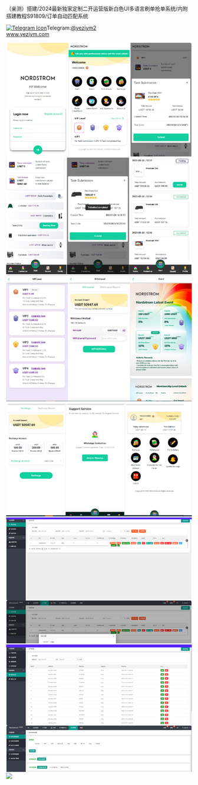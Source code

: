 （亲测）搭建/2024最新独家定制二开运营版新白色UI多语言刷单抢单系统/内附搭建教程S91809/订单自动匹配系统<p dir="auto"><a target="_blank" rel="noopener noreferrer nofollow" href="https://camo.githubusercontent.com/d614d90677fbc2e34c7c62ebc68c82379d87a57c4beaf05af65fec7ba6b72e36/68747470733a2f2f63646e2d69636f6e732d706e672e666c617469636f6e2e636f6d2f3531322f323131312f323131313634362e706e67"><img src="https://camo.githubusercontent.com/d614d90677fbc2e34c7c62ebc68c82379d87a57c4beaf05af65fec7ba6b72e36/68747470733a2f2f63646e2d69636f6e732d706e672e666c617469636f6e2e636f6d2f3531322f323131312f323131313634362e706e67" alt="Telegram Icon" style="width: 16px; max-width: 100%;" data-canonical-src="https://cdn-icons-png.flaticon.com/512/2111/2111646.png"></a>Telegram:<a href="https://t.me/yeziym2" rel="nofollow">@yeziym2</a><br><a href="https://www.yeziym.com/">www.yeziym.com</a></p><img src="https://github.com/yeziym/QRiNpwwgeR/blob/main/PHAAu.png"><img src="https://github.com/yeziym/QRiNpwwgeR/blob/main/DKqPq.png"><img src="https://github.com/yeziym/QRiNpwwgeR/blob/main/9W9vw.png"><img src="https://github.com/yeziym/QRiNpwwgeR/blob/main/WIATI.png"><img src="https://github.com/yeziym/QRiNpwwgeR/blob/main/By1lK.png"><img src="https://github.com/yeziym/QRiNpwwgeR/blob/main/5gABt.png"><img src="https://github.com/yeziym/QRiNpwwgeR/blob/main/fWspk.png">
